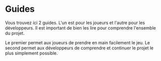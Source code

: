 # Guides

Vous trouvez ici 2 guides. L'un est pour les joueurs et l'autre pour les développeurs. Il est important de bien les lire pour comprendre l'ensemble du projet.

Le premier permet aux joueurs de prendre en main facilement le jeu. Le second permet aux développeurs de comprendre et continuer le projet le plus simplement possible.

